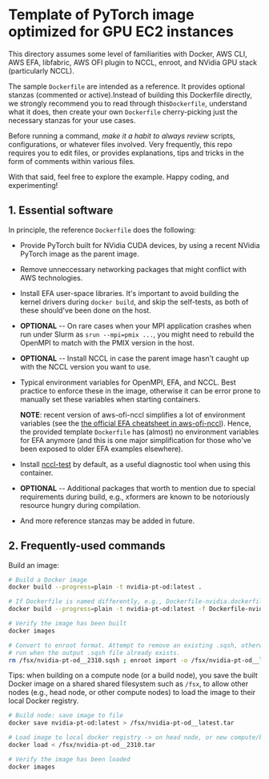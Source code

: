 # Template of PyTorch image optimized for GPU EC2 instances

This directory assumes some level of familiarities with Docker, AWS CLI, AWS EFA, libfabric, AWS OFI
plugin to NCCL, enroot, and NVidia GPU stack (particularly NCCL).

The sample `Dockerfile` are intended as a reference. It provides optional stanzas (commented or
active).Instead of building this Dockerfile directly, we strongly recommend you to read through
this`Dockerfile`, understand what it does, then create your own `Dockerfile` cherry-picking just the
necessary stanzas for your use cases.

Before running a command, _make it a habit to always review_ scripts, configurations, or whatever
files involved. Very frequently, this repo requires you to edit files, or provides explanations,
tips and tricks in the form of comments within various files.

With that said, feel free to explore the example. Happy coding, and experimenting!

## 1. Essential software

In principle, the reference `Dockerfile` does the following:

- Provide PyTorch built for NVidia CUDA devices, by using a recent NVidia PyTorch image as the
  parent image.
- Remove unneccessary networking packages that might conflict with AWS technologies.
- Install EFA user-space libraries. It's important to avoid building the kernel drivers during
  `docker build`, and skip the self-tests, as both of these should've been done on the host.
- **OPTIONAL** -- On rare cases when your MPI application crashes when run under Slurm as `srun
  --mpi=pmix ...`, you might need to rebuild the OpenMPI to match with the PMIX version in the host.
- **OPTIONAL** -- Install NCCL in case the parent image hasn't caught up with the NCCL version you
  want to use.
- Typical environment variables for OpenMPI, EFA, and NCCL. Best practice to enforce these in the
  image, otherwise it can be error prone to manually set these variables when starting containers.

  **NOTE**: recent version of aws-ofi-nccl simplifies a lot of environment variables (see the [the
  official EFA cheatsheet in
  aws-ofi-nccl](https://github.com/aws/aws-ofi-nccl/blob/master/doc/efa-env-var.md)). Hence, the
  provided template `Dockerfile` has (almost) no environment variables for EFA anymore (and this is
  one major simplification for those who've been exposed to older EFA examples elsewhere).
- Install [nccl-test](https://github.com/NVIDIA/nccl-tests) by default, as a useful diagnostic tool
  when using this container.
- **OPTIONAL** -- Additional packages that worth to mention due to special requirements during
  build, e.g., xformers are known to be notoriously resource hungry during compilation.
- And more reference stanzas may be added in future.

## 2. Frequently-used commands

Build an image:

```bash
# Build a Docker image
docker build --progress=plain -t nvidia-pt-od:latest .

# If Dockerfile is named differently, e.g., Dockerfile-nvidia.dockerfile
docker build --progress=plain -t nvidia-pt-od:latest -f Dockerfile-nvidia.dockerfile .

# Verify the image has been built
docker images

# Convert to enroot format. Attempt to remove an existing .sqsh, otherwise enroot refuses to
# run when the output .sqsh file already exists.
rm /fsx/nvidia-pt-od__2310.sqsh ; enroot import -o /fsx/nvidia-pt-od__latest.sqsh dockerd://nvidia-pt-od:latest
```

Tips: when building on a compute node (or a build node), you save the built Docker image on a shared
shared filesystem such as `/fsx`, to allow other nodes (e.g., head node, or other compute nodes) to
load the image to their local Docker registry.

```bash
# Build node: save image to file
docker save nvidia-pt-od:latest > /fsx/nvidia-pt-od__latest.tar

# Load image to local docker registry -> on head node, or new compute/build node
docker load < /fsx/nvidia-pt-od__2310.tar

# Verify the image has been loaded
docker images
```
